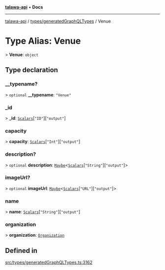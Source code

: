 [**talawa-api**](../../../README.md) • **Docs**

***

[talawa-api](../../../modules.md) / [types/generatedGraphQLTypes](../README.md) / Venue

# Type Alias: Venue

\> **Venue**: `object`

## Type declaration

### \_\_typename?

\> `optional` **\_\_typename**: `"Venue"`

### \_id

\> **\_id**: [`Scalars`](Scalars.md)\[`"ID"`\]\[`"output"`\]

### capacity

\> **capacity**: [`Scalars`](Scalars.md)\[`"Int"`\]\[`"output"`\]

### description?

\> `optional` **description**: [`Maybe`](Maybe.md)\<[`Scalars`](Scalars.md)\[`"String"`\]\[`"output"`\]\>

### imageUrl?

\> `optional` **imageUrl**: [`Maybe`](Maybe.md)\<[`Scalars`](Scalars.md)\[`"URL"`\]\[`"output"`\]\>

### name

\> **name**: [`Scalars`](Scalars.md)\[`"String"`\]\[`"output"`\]

### organization

\> **organization**: [`Organization`](Organization.md)

## Defined in

[src/types/generatedGraphQLTypes.ts:3162](https://github.com/PalisadoesFoundation/talawa-api/blob/fb5076f344cd74d4e51c692cbc70fc337bf1ac39/src/types/generatedGraphQLTypes.ts#L3162)
